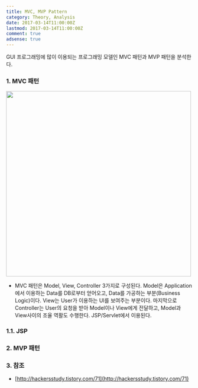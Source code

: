 ```yaml
---
title: MVC, MVP Pattern
category: Theory, Analysis
date: 2017-03-14T11:00:00Z
lastmod: 2017-03-14T11:00:00Z
comment: true
adsense: true
---
```


GUI 프로그래밍에 많이 이용되는 프로그래밍 모델인 MVC 패턴과 MVP 패턴을 분석한다.

### 1. MVC 패턴

<img src="{{site.baseurl}}/images/theory_analysis/MVC_MVP_Pattern/MVC_Pattern.PNG"  width="500px">

* MVC 패턴은 Model, View, Controller 3가지로 구성된다. Model은 Application에서 이용하는 Data를 DB로부터 얻어오고, Data를 가공하는 부분(Business Logic)이다. View는 User가 이용하는 UI를 보여주는 부분이다. 마지막으로 Controller는 User의 요청을 받아 Model이나 View에게 전달하고, Model과 View사이의 조율 역활도 수행한다. JSP/Servlet에서 이용된다.

### 1.1. JSP

### 2. MVP 패턴

### 3. 참조

* [http://hackersstudy.tistory.com/71](http://hackersstudy.tistory.com/71)
